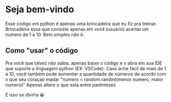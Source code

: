 # Seja bem-vindo 
Esse código em python é apenas uma brincadeira que eu fiz pra treinar. Brincadeira essa que consiste apenas em você (usuário) acertar um numero de 1 a 10. Bem simples não é. 

## Como "usar" o código
Pra você que talvez não saiba, apenas baixe o código e o abra em sua IDE que suporte a linguagem python (EX: VSCode). Caso ache fácil de mais de 1 a 10, você também pode aumentar a quantidade de números de acordo com o que seu coraçaõ madar 
"numero = random.randint(menor numero, maior numero)"
Apenas altere o que esta entre parênteses

É isso se divirta :grinning:
